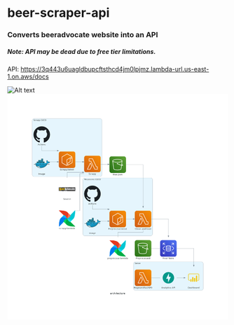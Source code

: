 # beer-scraper-api
 
### Converts beeradvocate website into an API
##### Note: API may be dead due to free tier limitations.

API: https://3q443u6uagldbupcftsthcd4jm0lpjmz.lambda-url.us-east-1.on.aws/docs

![Alt text](bidemo.gif)
![alt text](architecture.png)

